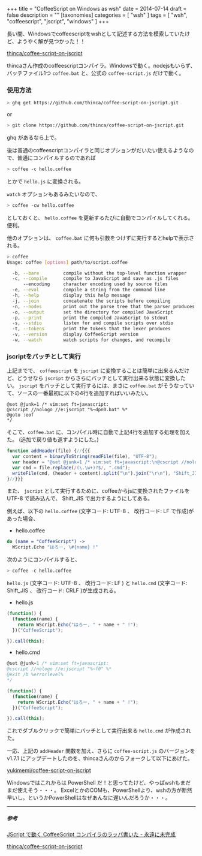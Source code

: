 +++
title = "CoffeeScript on Windows as wsh"
date = 2014-07-14
draft = false
description = ""
[taxonomies]
categories = [ "wsh" ]
tags = [ "wsh", "coffeescript", "jscript", "windows" ]
+++

長い間、Windowsでcoffeescriptをwshとして記述する方法を模索していたけど、ようやく解が見つかった！！

[thinca/coffee-script-on-jscript](https://github.com/thinca/coffee-script-on-jscript)

thincaさん作成のcoffeescriptコンパイラ。Windowsで動く。nodejsもいらず、バッチファイル1つ `coffee.bat` と、公式の `coffee-script.js` だけで動く。


### 使用方法
```sh
> ghq get https://github.com/thinca/coffee-script-on-jscript.git
```
or
```sh
> git clone https://github.com/thinca/coffee-script-on-jscript.git
```
<!-- more -->

ghq があるなら上で。

後は普通のcoffeescriptコンパイラと同じオプションがだいたい使えるようなので、普通にコンパイルするのであれば

```sh
> coffee -c hello.coffee
```

とかで `hello.js` に変換される。

`watch` オプションもあるみたいなので、

```sh
> coffee -cw hello.coffee
```

としておくと、 `hello.coffee` を更新するたびに自動でコンパイルしてくれる。便利。

他のオプションは、 `coffee.bat` に何も引数をつけずに実行するとhelpで表示される。

```sh
> coffee
Usage: coffee [options] path/to/script.coffee

  -b, --bare         compile without the top-level function wrapper
  -c, --compile      compile to JavaScript and save as .js files
      --encoding     character encoding used by source files
  -e, --eval         compile a string from the command line
  -h, --help         display this help message
  -j, --join         concatenate the scripts before compiling
  -n, --nodes        print out the parse tree that the parser produces
  -o, --output       set the directory for compiled JavaScript
  -p, --print        print the compiled JavaScript to stdout
  -s, --stdio        listen for and compile scripts over stdio
  -t, --tokens       print the tokens that the lexer produces
  -v, --version      display CoffeeScript version
  -w, --watch        watch scripts for changes, and recompile
```

### jscriptをバッチとして実行
上記までで、 `coffeescript` を `jscript` に変換することは簡単に出来るんだけど、どうせなら `jscript` からさらにバッチとして実行出来る状態に変換したい。 `jscript` をバッチとして実行するには、まさに `coffee.bat` がそうなっていて、ソースの一番最初に以下の4行を追加すればいいみたい。

```dos
@set @junk=1 /* vim:set ft=javascript:
@cscript //nologo //e:jscript "%~dpn0.bat" %*
@goto :eof
*/
```

そこで、`coffee.bat` に、コンパイル時に自動で上記4行を追加する処理を加えた。
(追加で戻り値も返すようにした。)

```javascript
function addHeader(file) {//{{{
  var content = binaryToString(readFile(file), "UTF-8");
  var header = "@set @junk=1 /* vim:set ft=javascript:\n@cscript //nologo //e:jscript \"%~f0\" %*\n@exit /b %errorlevel%\n*/\n\n";
  var cmd = file.replace(/(\.\w+)?$/, ".cmd");
  writeFile(cmd, (header + content).split("\n").join("\r\n"), "Shift_JIS");
}//}}}
```
また、 `jscript` として実行するために、coffeeからjsに変換されたファイルを UTF-8 で読み込んで、 Shift_JIS で出力するようにしてある。

例えば、以下の `hello.coffee` (文字コード: UTF-8 、 改行コード: LF で作成)があった場合、

- hello.coffee

```coffeescript
do (name = "CoffeeScript") ->
  WScript.Echo "はろー, \#{name} !"
```

次のようにコンパイルすると、

```sh
> coffee -c hello.coffee
```

`hello.js` (文字コード: UTF-8 、 改行コード: LF )
と `hello.cmd` (文字コード: Shift_JIS 、 改行コード: CRLF )が生成される。

- hello.js

```javascript
(function() {
  (function(name) {
    return WScript.Echo("はろー, " + name + " !");
  })("CoffeeScript");

}).call(this);
```

- hello.cmd

```javascript
@set @junk=1 /* vim:set ft=javascript:
@cscript //nologo //e:jscript "%~f0" %*
@exit /b %errorlevel%
*/

(function() {
  (function(name) {
    return WScript.Echo("はろー, " + name + " !");
  })("CoffeeScript");

}).call(this);
```

これでダブルクリックで簡単にバッチとして実行出来る `hello.cmd` が作成された。

一応、上記の `addHeader` 関数を加え、さらに `coffee-script.js` のバージョンを v1.7.1 にアップデートしたのを、thincaさんのからフォークして以下にあげた。

[yukimemi/coffee-script-on-jscript](https://github.com/yukimemi/coffee-script-on-jscript)

Windowsではこれからは PowerShell だ！と思ってたけど、やっぱwshもまだまだ使えそう・・・。
ExcelとかのCOMも、PowerShellより、wshの方が断然早いし。というかPowerShellはなぜあんなに遅いんだろうか・・・。

- - -

##### 参考
[JScript で動く CoffeeScript コンパイラのラッパ書いた - 永遠に未完成](http://d.hatena.ne.jp/thinca/20110707/1310014720)

[thinca/coffee-script-on-jscript](https://github.com/thinca/coffee-script-on-jscript)

